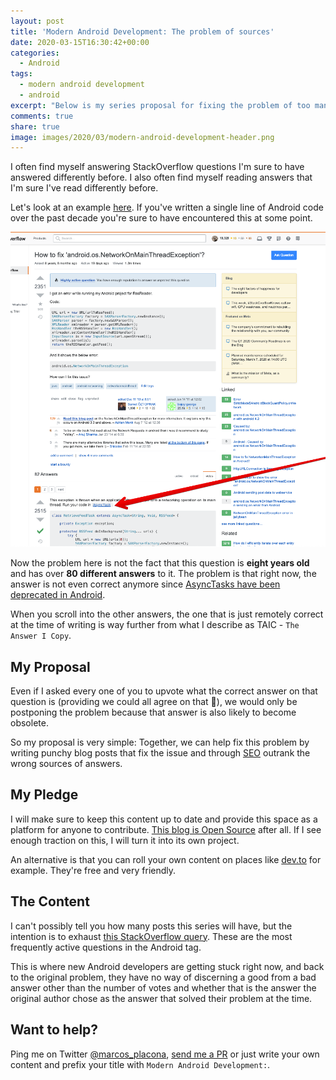 ```yaml
---
layout: post
title: 'Modern Android Development: The problem of sources'
date: 2020-03-15T16:30:42+00:00
categories:
  - Android
tags:
  - modern android development
  - android
excerpt: "Below is my series proposal for fixing the problem of too many sources of information and advocating modern Android Development one gist at a time."
comments: true
share: true
image: images/2020/03/modern-android-development-header.png
---
```


I often find myself answering StackOverflow questions I'm sure to have answered differently before. I also often find myself reading answers that I'm sure I've read differently before.

Let's look at an example [here](https://stackoverflow.com/questions/6343166/how-to-fix-android-os-networkonmainthreadexception). If you've written a single line of Android code over the past decade you're sure to have encountered this at some point.

<img class="alignnone size-full" src="/images/2020/03/sources-00.png" alt="StackOverflow answer with multiple sources of truth" />

Now the problem here is not the fact that this question is **eight years old** and has over **80 different answers** to it. The problem is that right now, the answer is not even correct anymore since [AsyncTasks have been deprecated in Android](https://android-review.googlesource.com/c/platform/frameworks/base/+/1156409/6/core/java/android/os/AsyncTask.java).

When you scroll into the other answers, the one that is just remotely correct at the time of writing is way further from what I describe as TAIC - `The Answer I Copy`.

## My Proposal

Even if I asked every one of you to upvote what the correct answer on that question is (providing we could all agree on that 🙈), we would only be postponing the problem because that answer is also likely to become obsolete.

So my proposal is very simple: Together, we can help fix this problem by writing punchy blog posts that fix the issue and through [SEO](https://en.wikipedia.org/wiki/Search_engine_optimization) outrank the wrong sources of answers.

## My Pledge

I will make sure to keep this content up to date and provide this space as a platform for anyone to contribute. [This blog is Open Source](https://github.com/mplacona/placona.co.uk) after all. If I see enough traction on this, I will turn it into its own project.

An alternative is that you can roll your own content on places like [dev.to](https://dev.to/) for example. They're free and very friendly.

## The Content

I can't possibly tell you how many posts this series will have, but the intention is to exhaust [this StackOverflow query](https://stackoverflow.com/questions/tagged/android?tab=Frequent). These are the most frequently active questions in the Android tag.

This is where new Android developers are getting stuck right now, and back to the original problem, they have no way of discerning a good from a bad answer other than the number of votes and whether that is the answer the original author chose as the answer that solved their problem at the time.

## Want to help?

Ping me on Twitter [@marcos_placona](https://twitter.com/marcos_placona), [send me a PR](https://github.com/mplacona/placona.co.uk) or just write your own content and prefix your title with `Modern Android Development:`.
